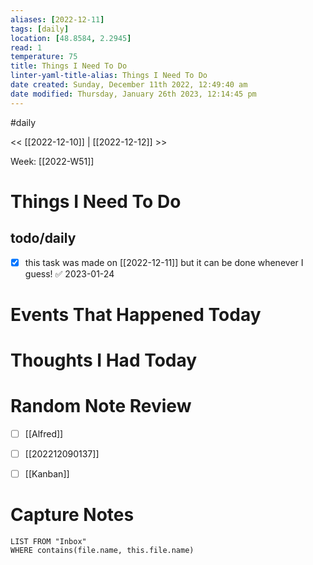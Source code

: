 ```yaml
---
aliases: [2022-12-11]
tags: [daily]
location: [48.8584, 2.2945]
read: 1
temperature: 75
title: Things I Need To Do
linter-yaml-title-alias: Things I Need To Do
date created: Sunday, December 11th 2022, 12:49:40 am
date modified: Thursday, January 26th 2023, 12:14:45 pm
---
```


#daily

<< [[2022-12-10]] | [[2022-12-12]] >>

Week: [[2022-W51]]

# Things I Need To Do

## todo/daily
- [x] this task was made on [[2022-12-11]] but it can be done whenever I guess! ✅ 2023-01-24

# Events That Happened Today


# Thoughts I Had Today


# Random Note Review

- [ ] [[Alfred]]
- [ ] [[202212090137]]
- [ ] [[Kanban]]



# Capture Notes

```dataview
LIST FROM "Inbox"
WHERE contains(file.name, this.file.name)
```
